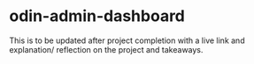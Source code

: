 # odin-admin-dashboard
This is to be updated after project completion with a live link and explanation/ reflection on the project and takeaways.
